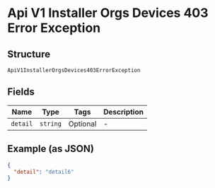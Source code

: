 
# Api V1 Installer Orgs Devices 403 Error Exception

## Structure

`ApiV1InstallerOrgsDevices403ErrorException`

## Fields

| Name | Type | Tags | Description |
|  --- | --- | --- | --- |
| `detail` | `string` | Optional | - |

## Example (as JSON)

```json
{
  "detail": "detail6"
}
```

